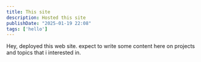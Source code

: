 ```yaml
---
title: This site
description: Hosted this site
publishDate: "2025-01-19 22:08"
tags: ['hello']
---
```


Hey, deployed this web site.  expect to write some content here on projects and topics that i interested in.
